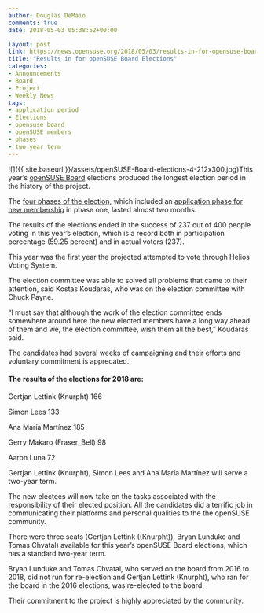 ```yaml
---
author: Douglas DeMaio
comments: true
date: 2018-05-03 05:38:52+00:00

layout: post
link: https://news.opensuse.org/2018/05/03/results-in-for-opensuse-board-elections/
title: "Results in for openSUSE Board Elections"
categories:
- Announcements
- Board
- Project
- Weekly News
tags:
- application period
- Elections
- opensuse board
- openSUSE members
- phases
- two year term
---
```

![]({{ site.baseurl }}/assets/openSUSE-Board-elections-4-212x300.jpg)This year’s [openSUSE Board](https://en.opensuse.org/openSUSE:Board) elections produced the longest election period in the history of the project. 

The [four phases of the election](https://en.opensuse.org/openSUSE:Board_election), which included an [application phase for new membership](https://en.opensuse.org/openSUSE:Members) in phase one, lasted almost two months.

The results of the elections ended in the success of 237 out of 400 people voting in this year’s election, which is a record both in participation percentage (59.25 percent) and in actual voters (237). 

This year was the first year the projected attempted to vote through Helios Voting System. 

The election committee was able to solved all problems that came to their attention, said Kostas Koudaras, who was on the election committee with Chuck Payne.

“I must say that although the work of the election committee ends somewhere around here the new elected members have a long way ahead of them and we, the election committee, wish them all the best,” Koudaras said.

The candidates had several weeks of campaigning and their efforts and voluntary commitment is apprecated.




#### The results of the elections for 2018 are:


<!-- more -->

Gertjan Lettink (Knurpht) 166

Simon Lees 133

Ana María Martínez 185

Gerry Makaro (Fraser_Bell) 98

Aaron Luna 72



Gertjan Lettink (Knurpht), Simon Lees and Ana María Martínez will serve a two-year term.

The new electees will now take on the tasks associated with the responsibility of their elected position. All the candidates did a terrific job in communicating their platforms and personal qualities to the the openSUSE community. 

There were three seats (Gertjan Lettink ((Knurpht)), Bryan Lunduke and Tomas Chvatal) available for this year’s openSUSE Board elections, which has a standard two-year term.

Bryan Lunduke and Tomas Chvatal, who served on the board from 2016 to 2018, did not run for re-election and Gertjan Lettink (Knurpht), who ran for the board in the 2016 elections, was re-elected to the board. 

Their commitment to the project is highly appreciated by the community.		
